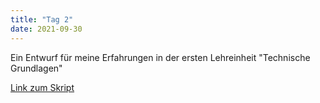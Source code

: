 ```yaml
---
title: "Tag 2"
date: 2021-09-30
---
```


Ein Entwurf für meine Erfahrungen in der ersten Lehreinheit "Technische Grundlagen"

[Link zum Skript](https://pad.gwdg.de/Ecpb075oR1-rOklv5cPjGw?both)
